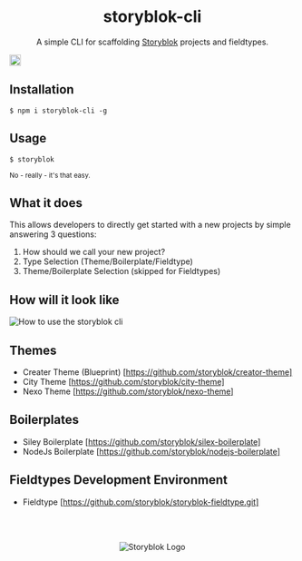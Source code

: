 <p align="center">
  <h1 align="center">storyblok-cli</h1>
  <p align="center">A simple CLI for scaffolding <a href="https://storyblok.com" target="_blank">Storyblok</a> projects and fieldtypes.</p>
</p>

<a href="https://badge.fury.io/js/storyblok-cli">
  <img src="https://badge.fury.io/js/storyblok-cli.svg" alt="npm version" height="20">
</a>

## Installation
```
$ npm i storyblok-cli -g
```

## Usage
```
$ storyblok
```
<sub>No - really - it's that easy.</sub>

## What it does
This allows developers to directly get started with a new projects by simple answering 3 questions:
1. How should we call your new project?
2. Type Selection (Theme/Boilerplate/Fieldtype)
3. Theme/Boilerplate Selection (skipped for Fieldtypes)

## How will it look like
<img src="https://a.storyblok.com/f/39898/d26d369183/storyblok-cli.gif" alt="How to use the storyblok cli">

## Themes
- Creater Theme (Blueprint) [https://github.com/storyblok/creator-theme]
- City Theme [https://github.com/storyblok/city-theme]
- Nexo Theme [https://github.com/storyblok/nexo-theme]

## Boilerplates
- Siley Boilerplate [https://github.com/storyblok/silex-boilerplate]
- NodeJs Boilerplate [https://github.com/storyblok/nodejs-boilerplate]

## Fieldtypes Development Environment
- Fieldtype [https://github.com/storyblok/storyblok-fieldtype.git]

<br>
<br>
<p align="center">
<img src="https://a.storyblok.com/f/39898/1c9c224705/storyblok_black.svg" alt="Storyblok Logo">
</p>